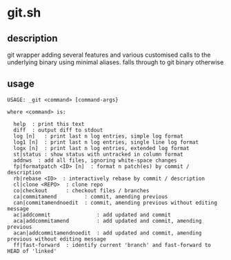 # git.sh

## description
git wrapper adding several features and various customised calls to the underlying binary using minimal aliases. falls through to git binary otherwise

## usage
```
USAGE: _git <command> [command-args}

where <command> is:

  help  : print this text
  diff  : output diff to stdout
  log [n]   : print last n log entries, simple log format
  log1 [n]  : print last n log entries, single line log format
  logx [n]  : print last n log entries, extended log format
  st|status : show status with untracked in column format
  addnws  : add all files, ignoring white-space changes
  fp|formatpatch <ID> [n]  : format n patch(es) by commit / description
  rb|rebase <ID>  : interactively rebase by commit / description
  cl|clone <REPO>  : clone repo
  co|checkout      : checkout files / branches
  ca|commitamend         : commit, amending previous
  can|commitamendnoedit  : commit, amending previous without editing message
  ac|addcommit               : add updated and commit
  aca|addcommitamend         : add updated and commit, amending previous
  acan|addcommitamendnoedit  : add updated and commit, amending previous without editing message
  ff|fast-forward  : identify current 'branch' and fast-forward to HEAD of 'linked'
```
